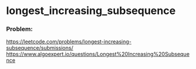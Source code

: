 # longest_increasing_subsequence

### Problem:
https://leetcode.com/problems/longest-increasing-subsequence/submissions/
https://www.algoexpert.io/questions/Longest%20Increasing%20Subsequence

